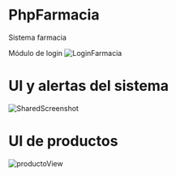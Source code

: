 # PhpFarmacia
Sistema farmacia

Módulo de login
![LoginFarmacia](https://user-images.githubusercontent.com/73661759/137224403-709d2a62-d0f0-480b-b915-7e3dd0d9b6bf.jpg)

# UI y alertas del sistema
![SharedScreenshot](https://user-images.githubusercontent.com/73661759/137444027-969659c8-ba60-458d-9e70-098aee8cd11f.jpg)

# UI de productos
![productoView](https://user-images.githubusercontent.com/73661759/138975792-4ef6691f-0dcb-49a5-b062-b2cb1d4d8113.jpeg)



